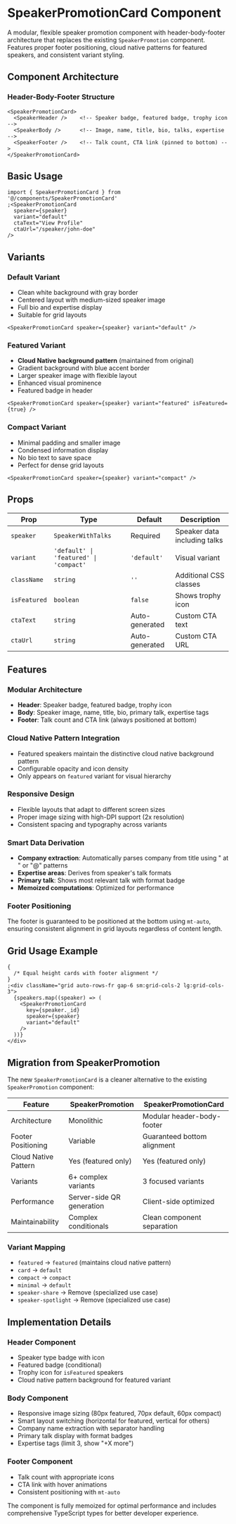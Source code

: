 # SpeakerPromotionCard Component

A modular, flexible speaker promotion component with header-body-footer architecture that replaces the existing `SpeakerPromotion` component. Features proper footer positioning, cloud native patterns for featured speakers, and consistent variant styling.

## Component Architecture

### Header-Body-Footer Structure

```tsx
<SpeakerPromotionCard>
  <SpeakerHeader />    <!-- Speaker badge, featured badge, trophy icon -->
  <SpeakerBody />      <!-- Image, name, title, bio, talks, expertise -->
  <SpeakerFooter />    <!-- Talk count, CTA link (pinned to bottom) -->
</SpeakerPromotionCard>
```

## Basic Usage

```tsx
import { SpeakerPromotionCard } from '@/components/SpeakerPromotionCard'
;<SpeakerPromotionCard
  speaker={speaker}
  variant="default"
  ctaText="View Profile"
  ctaUrl="/speaker/john-doe"
/>
```

## Variants

### Default Variant

- Clean white background with gray border
- Centered layout with medium-sized speaker image
- Full bio and expertise display
- Suitable for grid layouts

```tsx
<SpeakerPromotionCard speaker={speaker} variant="default" />
```

### Featured Variant

- **Cloud Native background pattern** (maintained from original)
- Gradient background with blue accent border
- Larger speaker image with flexible layout
- Enhanced visual prominence
- Featured badge in header

```tsx
<SpeakerPromotionCard speaker={speaker} variant="featured" isFeatured={true} />
```

### Compact Variant

- Minimal padding and smaller image
- Condensed information display
- No bio text to save space
- Perfect for dense grid layouts

```tsx
<SpeakerPromotionCard speaker={speaker} variant="compact" />
```

## Props

| Prop         | Type                                   | Default        | Description                  |
| ------------ | -------------------------------------- | -------------- | ---------------------------- |
| `speaker`    | `SpeakerWithTalks`                     | Required       | Speaker data including talks |
| `variant`    | `'default' \| 'featured' \| 'compact'` | `'default'`    | Visual variant               |
| `className`  | `string`                               | `''`           | Additional CSS classes       |
| `isFeatured` | `boolean`                              | `false`        | Shows trophy icon            |
| `ctaText`    | `string`                               | Auto-generated | Custom CTA text              |
| `ctaUrl`     | `string`                               | Auto-generated | Custom CTA URL               |

## Features

### Modular Architecture

- **Header**: Speaker badge, featured badge, trophy icon
- **Body**: Speaker image, name, title, bio, primary talk, expertise tags
- **Footer**: Talk count and CTA link (always positioned at bottom)

### Cloud Native Pattern Integration

- Featured speakers maintain the distinctive cloud native background pattern
- Configurable opacity and icon density
- Only appears on `featured` variant for visual hierarchy

### Responsive Design

- Flexible layouts that adapt to different screen sizes
- Proper image sizing with high-DPI support (2x resolution)
- Consistent spacing and typography across variants

### Smart Data Derivation

- **Company extraction**: Automatically parses company from title using " at " or "@" patterns
- **Expertise areas**: Derives from speaker's talk formats
- **Primary talk**: Shows most relevant talk with format badge
- **Memoized computations**: Optimized for performance

### Footer Positioning

The footer is guaranteed to be positioned at the bottom using `mt-auto`, ensuring consistent alignment in grid layouts regardless of content length.

## Grid Usage Example

```tsx
{
  /* Equal height cards with footer alignment */
}
;<div className="grid auto-rows-fr gap-6 sm:grid-cols-2 lg:grid-cols-3">
  {speakers.map((speaker) => (
    <SpeakerPromotionCard
      key={speaker._id}
      speaker={speaker}
      variant="default"
    />
  ))}
</div>
```

## Migration from SpeakerPromotion

The new `SpeakerPromotionCard` is a cleaner alternative to the existing `SpeakerPromotion` component:

| Feature              | SpeakerPromotion          | SpeakerPromotionCard        |
| -------------------- | ------------------------- | --------------------------- |
| Architecture         | Monolithic                | Modular header-body-footer  |
| Footer Positioning   | Variable                  | Guaranteed bottom alignment |
| Cloud Native Pattern | Yes (featured only)       | Yes (featured only)         |
| Variants             | 6+ complex variants       | 3 focused variants          |
| Performance          | Server-side QR generation | Client-side optimized       |
| Maintainability      | Complex conditionals      | Clean component separation  |

### Variant Mapping

- `featured` → `featured` (maintains cloud native pattern)
- `card` → `default`
- `compact` → `compact`
- `minimal` → `default`
- `speaker-share` → Remove (specialized use case)
- `speaker-spotlight` → Remove (specialized use case)

## Implementation Details

### Header Component

- Speaker type badge with icon
- Featured badge (conditional)
- Trophy icon for `isFeatured` speakers
- Cloud native pattern background for featured variant

### Body Component

- Responsive image sizing (80px featured, 70px default, 60px compact)
- Smart layout switching (horizontal for featured, vertical for others)
- Company name extraction with separator handling
- Primary talk display with format badges
- Expertise tags (limit 3, show "+X more")

### Footer Component

- Talk count with appropriate icons
- CTA link with hover animations
- Consistent positioning with `mt-auto`

The component is fully memoized for optimal performance and includes comprehensive TypeScript types for better developer experience.
